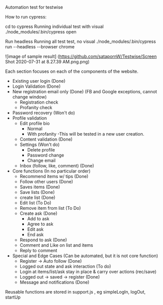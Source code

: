 Automation test for testwise

How to run cypress:

cd to cypress
Running individual test with visual 
./node_modules/.bin/cypress open

Run headless
Running all test test, no visual
./node_modules/.bin/cypress run --headless --browser chrome

![image of sample result]
(https://github.com/satapornW/Testwise/Screen Shot 2020-07-31 at 8.27.39 AM.png.png)

Each section focuses on each of the components of the website.

- Existing user login (Done)
- Login Validation (Done) 
- New registration email only (Done) (FB and Google exceptions, cannot change window)
	- Registration check
	- Profanity check
- Password recovery (Won't do)
- Profile validation
	- Edit profile bio
		- Normal
		- With profanity
			-This will be tested in a new user creation.
	- Content validation (Done)
	- Settings (Won't do)
		- Delete profile
		- Password change 
		- Change email
	- Inbox (follow, like, comment) (Done) 
- Core functions (In no particular order)
	- Recommend items w/ tips (Done)
	- Follow other users (Done)
	- Saves items (Done)
	- Save lists (Done)
	- create list (Done)
	- Edit list (To Do)
	- Remove item from list (To Do)
	- Create ask (Done)
		- Add to ask
		- Agree to ask
		- Edit ask
		- End ask
	- Respond to ask (Done)
	- Comment and Like on list and items
	- Reply to comment
- Special and Edge Cases (Can be automated, but it is not core function)
	- Register -> Auto follow (Done)
	- Logged out state and ask interaction (To do)
	- Login at items/list/ask stay in place & carry over actions (rec/save)
	- Logged out -> saved -> register (Done)
	- Message and notifications (Done)

Reusable functions are stored in support.js , eg simpleLogIn, logOut, startUp


